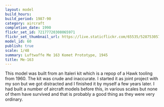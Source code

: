 ```yaml
---
layout: model
build_hours: 
build_period: 1987-90
category: aircraft
completion_date: 1990
flickr_set_id: 72177720308065971
flickr_set_thumbnail_url: https://live.staticflickr.com/65535/52875305737_f57d7f66f3_m.jpg
model_id: 60
publish: true
scale: 1/48
summary: Luftwaffe Me 163 Komet Prototype, 1945
title: Me-163
---
```


This model was built from an Italeri kit which is a repop of a Hawk tooling from 1960. The kit was crude and inaccurate. I started it as joint project with my son but we got distracted and I finished it by myself a few years later. I had built a number of aircraft models before this, in various scales but none of them have survived and that is probably a good thing as they were very ordinary.
